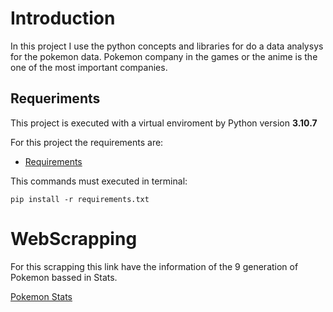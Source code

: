 # Introduction

In this project I use the python concepts and libraries for do a data analysys for the pokemon data. Pokemon company in the games or the anime is the one of the most important companies.

## Requeriments

This project is executed with a virtual enviroment by Python version **3.10.7**

For this project the requirements are:

* [Requirements](./requirements.txt)

This commands must executed in terminal:

`pip install -r requirements.txt`

# WebScrapping

For this scrapping this link have the information of the 9 generation of Pokemon bassed in Stats.

[Pokemon Stats](https://game8.co/games/Pokemon-Scarlet-Violet/archives/391663#hl_1)




